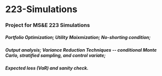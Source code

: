 # 223-Simulations
### Project for MS&amp;E 223 Simulations
##### Portfolio Optimization; Utility Maixmization; No-shorting condition; 
##### Output analysis; Variance Reduction Techniques -- conditional Monte Carlo, stratified sampling, and control variate;
##### Expected loss (VaR) and sanity check.
